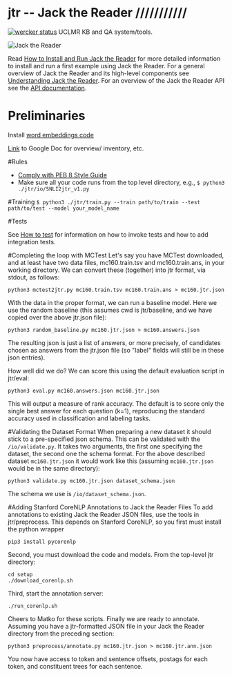 # jtr -- Jack the Reader ///////////
[![wercker status](https://app.wercker.com/status/ebcd272ebfdc8c08c262a000f039bfb8/s/master "wercker status")](https://app.wercker.com/project/byKey/ebcd272ebfdc8c08c262a000f039bfb8)
UCLMR KB and QA system/tools.

![Jack the Reader](https://upload.wikimedia.org/wikipedia/en/b/bb/The_shining_heres_johnny.jpg)

Read [How to Install and Run Jack the Reader](docs/How_to_install_and_run.md) for more detailed information to install and run a first example using Jack the Reader. For a general overview of Jack the Reader and its high-level components see [Understanding Jack the Reader](docs/Understanding_Jack_the_Reader.md). For an overview of the Jack the Reader API see the [API documentation](https://uclmr.github.io/jtr/).


# Preliminaries
Install [word embeddings code](https://github.com/kudkudak/word-embeddings-benchmarks)

[Link](https://docs.google.com/document/d/1AaynDviR26bqofoImEcPxQgBcpvRBIcgLjScn-Hr6xk/edit) to Google Doc for overview/ inventory, etc.

#Rules
- [Comply with PEB 8 Style Guide](https://www.python.org/dev/peps/pep-0008/)
- Make sure all your code runs from the top level directory, e.g., `$ python3 ./jtr/io/SNLI2jtr_v1.py`

#Training
`$ python3 ./jtr/train.py --train path/to/train --test path/to/test --model your_model_name`

#Tests

See [How to test](./tests/HOW_TO_TEST.md) for information on how to invoke tests and how to add integration tests.

#Completing the loop with MCTest
Let's say you have MCTest downloaded, and at least have two data files, mc160.train.tsv and mc160.train.ans, in your working directory.  We can convert these (together) into jtr format, via stdout, as follows:
```
python3 mctest2jtr.py mc160.train.tsv mc160.train.ans > mc160.jtr.json
```

With the data in the proper format, we can run a baseline model.  Here we use the random baseline (this assumes cwd is jtr/baseline, and we have copied over the above jtr.json file):
```
python3 random_baseline.py mc160.jtr.json > mc160.answers.json
```
The resulting json is just a list of answers, or more precisely, of candidates chosen as answers from the jtr.json file (so "label" fields will still be in these json entries).

How well did we do?  We can score this using the default evaluation script in jtr/eval:
```
python3 eval.py mc160.answers.json mc160.jtr.json
```
This will output a measure of rank accuracy.  The default is to score only the single best answer for each question (k=1), reproducing the standard accuracy used in classification and labeling tasks.

#Validating the Dataset Format
When preparing a new dataset it should stick to a pre-specified json schema.
This can be validated with the `/io/validate.py`. It takes two arguments, the first one specifying the dataset, the second one the schema format. For the above described dataset `mc160.jtr.json` it would work like this (assuming `mc160.jtr.json` would be in the same directory):
```
python3 validate.py mc160.jtr.json dataset_schema.json
```
The schema we use is `/io/dataset_schema.json`.

#Adding Stanford CoreNLP Annotations to Jack the Reader Files
To add annotations to existing Jack the Reader JSON files, use the tools in jtr/preprocess.  This depends on Stanford CoreNLP, so you first must install the python wrapper
```
pip3 install pycorenlp
```
Second, you must download the code and models.  From the top-level jtr directory:
```
cd setup
./download_corenlp.sh
```
Third, start the annotation server:
```
./run_corenlp.sh
```
Cheers to Matko for these scripts.  Finally we are ready to annotate.  Assuming you have a jtr-formatted JSON file in your Jack the Reader directory from the preceding section:
```
python3 preprocess/annotate.py mc160.jtr.json > mc160.jtr.ann.json
```
You now have access to token and sentence offsets, postags for each token, and constituent trees for each sentence.
